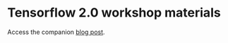 # Tensorflow 2.0 workshop materials

Access the companion [blog post](https://towardsdatascience.com/everything-you-need-to-know-about-tensorflow-2-0-b0856960c074?source=friends_link&sk=6e70f541090f2879ef2964736c5b19ad).
